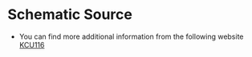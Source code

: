 # Schematic Source
+ You can find more additional information from the following website
[ KCU116 ](https://www.xilinx.com/products/boards-and-kits/ek-u1-kcu116-g.html)


